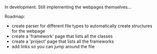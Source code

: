 In development. Still implementing the webpages themselves...

Roadmap:

- create parser for different file types to automatically create structures for the webpage
- create a 'framework' page that lists all the classes
- create a 'project' page that lists all the frameworks
- add links so you can jump around the file
